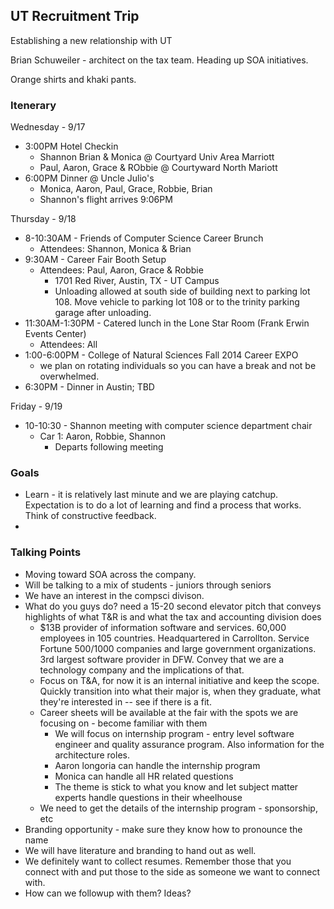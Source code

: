 ## UT Recruitment Trip

Establishing a new relationship with UT

Brian Schuweiler - architect on the tax team. Heading up SOA initiatives.

Orange shirts and khaki pants.

### Itenerary

Wednesday - 9/17

* 3:00PM Hotel Checkin
	* Shannon Brian & Monica @ Courtyard Univ Area Marriott
	* Paul, Aaron, Grace & RObbie @ Courtyward North Mariott
* 6:00PM Dinner @ Uncle Julio's 
	* Monica, Aaron, Paul, Grace, Robbie, Brian
	* Shannon's flight arrives 9:06PM

Thursday - 9/18

* 8-10:30AM - Friends of Computer Science Career Brunch
	* Attendees: Shannon, Monica & Brian
* 9:30AM - Career Fair Booth Setup
	* Attendees: Paul, Aaron, Grace & Robbie
		* 1701 Red River, Austin, TX - UT Campus
		* Unloading allowed at south side of building next to parking lot 108. Move vehicle to parking lot 108 or to the trinity parking garage after unloading.
* 11:30AM-1:30PM - Catered lunch in the Lone Star Room (Frank Erwin Events Center)
	* Attendees: All
* 1:00-6:00PM - College of Natural Sciences Fall 2014 Career EXPO
	* we plan on rotating individuals so you can have a break and not be overwhelmed. 
* 6:30PM - Dinner in Austin; TBD

Friday - 9/19

* 10-10:30 - Shannon meeting with computer science department chair
	* Car 1: Aaron, Robbie, Shannon
		* Departs following meeting


### Goals

* Learn - it is relatively last minute and we are playing catchup. Expectation is to do a lot of learning and find a process that works. Think of constructive feedback. 
* 


### Talking Points

* Moving toward SOA across the company. 
* Will be talking to a mix of students - juniors through seniors
* We have an interest in the compsci divison. 
* What do you guys do? need a 15-20 second elevator pitch that conveys highlights of what T&R is and what the tax and accounting division does
	* $13B provider of information software and services. 60,000 employees in 105 countries. Headquartered in Carrollton. Service Fortune 500/1000 companies and large government organizations. 3rd largest software provider in DFW. Convey that we are a technology company and the implications of that. 
	* Focus on T&A, for now it is an internal initiative and keep the scope. Quickly transition into what their major is, when they graduate, what they're interested in -- see if there is a fit. 
	* Career sheets will be available at the fair with the spots we are focusing on - become familiar with them
		* We will focus on internship program - entry level software engineer and quality assurance program. Also information for the architecture roles.
		* Aaron longoria can handle the internship program
		* Monica can handle all HR related questions
		* The theme is stick to what you know and let subject matter experts handle questions in their wheelhouse 
	* We need to get the details of the internship program - sponsorship, etc
* Branding opportunity - make sure they know how to pronounce the name
* We will have literature and branding to hand out as well. 
* We definitely want to collect resumes. Remember those that you connect with and put those to the side as someone we want to connect with. 
* How can we followup with them? Ideas?
